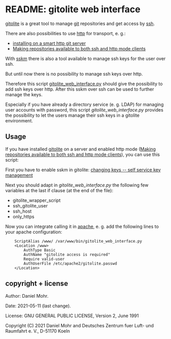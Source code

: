 # README: gitolite web interface

[gitolite](https://gitolite.com/gitolite/) is a great tool to manage
[git](https://git-scm.com/) repositories and get access by
[ssh](https://en.wikipedia.org/wiki/Secure_Shell_Protocol).

There are also possibilities to use
[http](https://en.wikipedia.org/wiki/Hypertext_Transfer_Protocol)
for transport, e. g.:

  * [installing on a smart http git server](https://gitolite.com/gitolite/http)
  * [Making repositories available to both ssh and http mode clients](https://gitolite.com/gitolite/contrib/ssh-and-http)

With [sskm](https://gitolite.com/gitolite/contrib/sskm) there is also a tool
available to manage ssh keys for the user over ssh.

But until now there is no possibility to manage ssh keys over http.

Therefore this script [gitolite_web_interface.py](gitolite_web_interface.py)
should give the possibility to add ssh keys over http. After this sskm over
ssh can be used to further manage the keys.

Especially if you have already a directory service (e. g. LDAP)
for managing user accounts with password, this script
*gitolite_web_interface.py* provides the possibility to let the users
manage their ssh keys in a gitolite environment.


## Usage

If you have installed [gitolite](https://gitolite.com/gitolite/) on a server
and enabled http mode 
([Making repositories available to both ssh and http mode clients](https://gitolite.com/gitolite/contrib/ssh-and-http)),
you can use this script:

First you have to enable sskm in gitolite: [changing keys -- self service key management](https://gitolite.com/gitolite/contrib/sskm)

Next you should adapt in *gitolite_web_interface.py* the following few variables
at the last if clause (at the end of the file):

  * gitolite_wrapper_script
  * ssh_gitolite_user
  * ssh_host
  * only_https

Now you can integrate calling it in [apache](https://apache.org/), 
e. g. add the following lines to your apache configuration:

        ScriptAlias /www/ /var/www/bin/gitolite_web_interface.py
        <Location /www>
            AuthType Basic
            AuthName "gitolite access is required"
            Require valid-user
            AuthUserFile /etc/apache2/gitolite.passwd
        </Location>


## copyright + license

Author: Daniel Mohr.

Date: 2021-05-11 (last change).

License: GNU GENERAL PUBLIC LICENSE, Version 2, June 1991

Copyright (C) 2021 Daniel Mohr and Deutsches Zentrum fuer Luft- und Raumfahrt e. V., D-51170 Koeln
